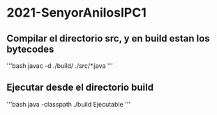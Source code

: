 # 2021-SenyorAnilosIPC1

## Compilar el directorio src, y en build estan los bytecodes
'''bash
javac -d ./build/ ./src/*.java
'''

## Ejecutar desde el directorio build
'''bash
java -classpath ./build Ejecutable
'''
